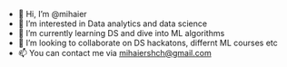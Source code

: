 - 👋 Hi, I’m @mihaier
- 👀 I’m interested in Data analytics and data science
- 🌱 I’m currently learning DS and dive into ML algorithms
- 💞️ I’m looking to collaborate on DS hackatons, differnt ML courses etc
- 📫 You can contact me via mihaiershch@gmail.com

